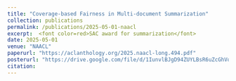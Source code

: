 ```yaml
---
title: "Coverage-based Fairness in Multi-document Summarization"
collection: publications
permalink: /publications/2025-05-01-naacl
excerpt:  <font color=red>SAC award for summarization</font>
date: 2025-05-01
venue: "NAACL"
paperurl: "https://aclanthology.org/2025.naacl-long.494.pdf"
posterurl: "https://drive.google.com/file/d/1IunvlBJgD94ZUYLBsR6uZcGhVqFwrDSq/view?usp=drive_link"
citation: 
---
```

